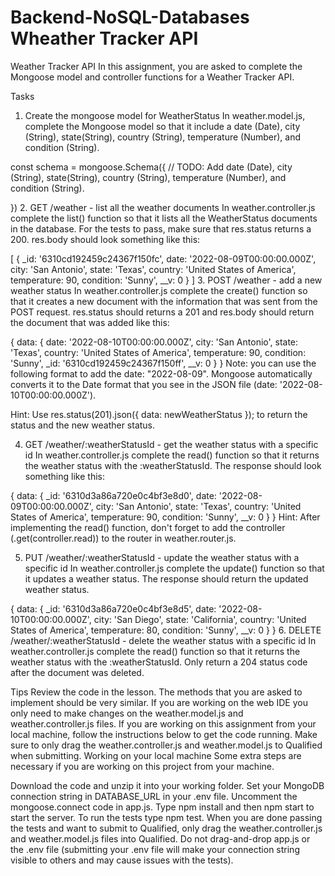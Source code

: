 # Backend-NoSQL-Databases Wheather Tracker API
 


Weather Tracker API
In this assignment, you are asked to complete the Mongoose model and controller functions for a Weather Tracker API.

Tasks
1. Create the mongoose model for WeatherStatus
In weather.model.js, complete the Mongoose model so that it include a date (Date), city (String), state(String), country (String), temperature (Number), and condition (String).

const schema = mongoose.Schema({
  // TODO: Add date (Date), city (String), state(String), country (String), temperature (Number), and condition (String).


})
2. GET /weather - list all the weather documents
In weather.controller.js complete the list() function so that it lists all the WeatherStatus documents in the database. For the tests to pass, make sure that res.status returns a 200. res.body should look something like this:

[
  {
    _id: '6310cd192459c24367f150fc',
    date: '2022-08-09T00:00:00.000Z',
    city: 'San Antonio',
    state: 'Texas',
    country: 'United States of America',
    temperature: 90,
    condition: 'Sunny',
    __v: 0
  }
]
3. POST /weather - add a new weather status
In weather.controller.js complete the create() function so that it creates a new document with the information that was sent from the POST request. res.status should returns a 201 and res.body should return the document that was added like this:

{
  data: {
    date: '2022-08-10T00:00:00.000Z',
    city: 'San Antonio',
    state: 'Texas',
    country: 'United States of America',
    temperature: 90,
    condition: 'Sunny',
    _id: '6310cd192459c24367f150ff',
    __v: 0
  }
}
Note: you can use the following format to add the date: "2022-08-09". Mongoose automatically converts it to the Date format that you see in the JSON file (date: '2022-08-10T00:00:00.000Z').

Hint: Use res.status(201).json({ data: newWeatherStatus }); to return the status and the new weather status.

4. GET /weather/:weatherStatusId - get the weather status with a specific id
In weather.controller.js complete the read() function so that it returns the weather status with the :weatherStatusId. The response should look something like this:

{
  data: {
    _id: '6310d3a86a720e0c4bf3e8d0',
    date: '2022-08-09T00:00:00.000Z',
    city: 'San Antonio',
    state: 'Texas',
    country: 'United States of America',
    temperature: 90,
    condition: 'Sunny',
    __v: 0
  }
}
Hint: After implementing the read() function, don't forget to add the controller (.get(controller.read)) to the router in weather.router.js.

5. PUT /weather/:weatherStatusId - update the weather status with a specific id
In weather.controller.js complete the update() function so that it updates a weather status. The response should return the updated weather status.

{
  data: {
    _id: '6310d3a86a720e0c4bf3e8d5',
    date: '2022-08-10T00:00:00.000Z',
    city: 'San Diego',
    state: 'California',
    country: 'United States of America',
    temperature: 80,
    condition: 'Sunny',
    __v: 0
  }
}
6. DELETE /weather/:weatherStatusId - delete the weather status with a specific id
In weather.controller.js complete the read() function so that it returns the weather status with the :weatherStatusId. Only return a 204 status code after the document was deleted.

Tips
Review the code in the lesson. The methods that you are asked to implement should be very similar.
If you are working on the web IDE you only need to make changes on the weather.model.js and weather.controller.js files.
If you are working on this assignment from your local machine, follow the instructions below to get the code running. Make sure to only drag the weather.controller.js and weather.model.js to Qualified when submitting.
Working on your local machine
Some extra steps are necessary if you are working on this project from your machine.

Download the code and unzip it into your working folder.
Set your MongoDB connection string in DATABASE_URL in your .env file.
Uncomment the mongoose.connect code in app.js.
Type npm install and then npm start to start the server. To run the tests type npm test.
When you are done passing the tests and want to submit to Qualified, only drag the weather.controller.js and weather.model.js files into Qualified. Do not drag-and-drop app.js or the .env file (submitting your .env file will make your connection string visible to others and may cause issues with the tests).
